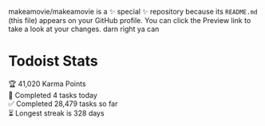makeamovie/makeamovie is a ✨ special ✨ repository because its `README.md` (this file) appears on your GitHub profile.
You can click the Preview link to take a look at your changes. darn right ya can

# Todoist Stats

<!-- TODO-IST:START -->
🏆  41,020 Karma Points           
🌸  Completed 4 tasks today           
✅  Completed 28,479 tasks so far           
⏳  Longest streak is 328 days
<!-- TODO-IST:END -->
